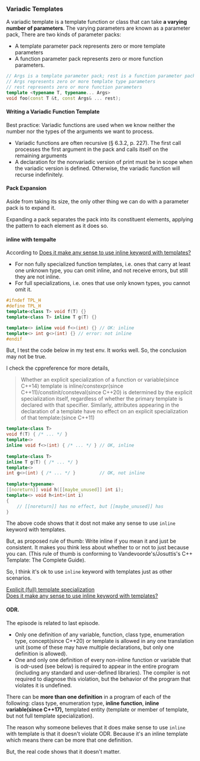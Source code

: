 ### Variadic Templates

A variadic template is a template function or class that can take **a varying number of parameters**.
The varying parameters are known as a parameter pack, There are two kinds of parameter packs:
- A template parameter pack represents zero or more
template parameters
- A function parameter pack represents zero or more
function parameters.

```cpp
// Args is a template parameter pack; rest is a function parameter pack
// Args represents zero or more template type parameters
// rest represents zero or more function parameters
template <typename T, typename... Args>
void foo(const T &t, const Args& ... rest);
```

####  Writing a Variadic Function Template

Best practice: Variadic functions are used when we know neither the number nor the types of the arguments
we want to process. 

- Variadic functions are often recursive (§ 6.3.2, p. 227). The first call processes the
first argument in the pack and calls itself on the remaining arguments
- A declaration for the nonvariadic version of print must be in scope when
the variadic version is defined. Otherwise, the variadic function will recurse
indefinitely.

#### Pack Expansion

Aside from taking its size, the only other thing we can do with a parameter pack is to
expand it.

Expanding a pack separates the pack into its constituent elements,
applying the pattern to each element as it does so.

#### inline with tempalte

According to [Does it make any sense to use inline keyword with templates?](https://stackoverflow.com/questions/10535667/does-it-make-any-sense-to-use-inline-keyword-with-templates)

- For non fully specialized function templates, i.e. ones that carry at least one unknown type, you can omit inline, and not receive errors, but still they are not inline. 
- For full specializations, i.e. ones that use only known types, you cannot omit it.

```cpp
#ifndef TPL_H
#define TPL_H
template<class T> void f(T) {}
template<class T> inline T g(T) {}

template<> inline void f<>(int) {} // OK: inline
template<> int g<>(int) {} // error: not inline
#endif
```

But, I test the code below in my test env. It works well. So, the conclusion may not be true.

I check the cppreference for more details,
>Whether an explicit specialization of a function or variable(since C++14) template is inline/constexpr(since C++11)/constinit/consteval(since C++20) is determined by the explicit specialization itself, regardless of whether the primary template is declared with that specifier. Similarly, attributes appearing in the declaration of a template have no effect on an explicit specialization of that template:(since C++11)

```cpp
template<class T>
void f(T) { /* ... */ }
template<>
inline void f<>(int) { /* ... */ } // OK, inline
 
template<class T>
inline T g(T) { /* ... */ }
template<>
int g<>(int) { /* ... */ }         // OK, not inline
 
template<typename>
[[noreturn]] void h([[maybe_unused]] int i);
template<> void h<int>(int i)
{
    // [[noreturn]] has no effect, but [[maybe_unused]] has
}
```

The above code shows that it dost not make any sense to use ```inline``` keyword with templates.

But, as proposed rule of thumb: Write inline if you mean it and just be consistent. It makes you think less about whether to or not to just because you can. (This rule of thumb is conforming to Vandevoorde's/Josuttis's C++ Template: The Complete Guide).

So, I think it's ok to use ```inline``` keyword with templates just as other scenarios.

[Explicit (full) template specialization](https://en.cppreference.com/w/cpp/language/template_specialization)<br>
[Does it make any sense to use inline keyword with templates?](https://stackoverflow.com/questions/10535667/does-it-make-any-sense-to-use-inline-keyword-with-templates)

#### ODR.

The episode is related to last episode.

- Only one definition of any variable, function, class type, enumeration type, concept(since C++20) or template is allowed in any one translation unit (some of these may have multiple declarations, but only one definition is allowed).
- One and only one definition of every non-inline function or variable that is odr-used (see below) is required to appear in the entire program (including any standard and user-defined libraries). The compiler is not required to diagnose this violation, but the behavior of the program that violates it is undefined.

There can be **more than one definition** in a program of each of the following: class type, enumeration type, **inline function**, **inline variable(since C++17),** templated entity (template or member of template, but not full template specialization).

The reason why someone believes that it does make sense to use ```inline``` with template is that it doesn't violate ODR. Because it's an inline template which means there can be more that one definition.

But, the real code shows that it doesn't matter.